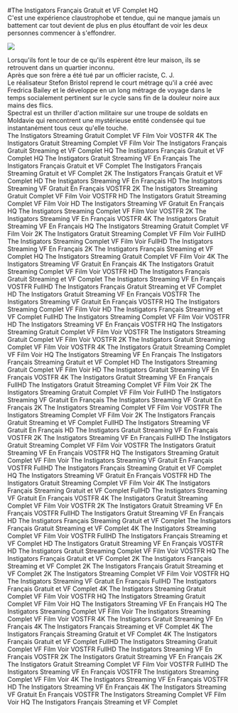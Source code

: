#The Instigators Français Gratuit et VF Complet HQ  
C'est une expérience claustrophobe et tendue, qui ne manque jamais un battement car tout devient de plus en plus étouffant de voir les deux personnes commencer à s'effondrer.  
  
[![](https://i.imgur.com/qSNzIqt.png)](https://movie.rssnews.media/VYFnYSLh.php)  
  
Lorsqu'ils font le tour de ce qu'ils espèrent être leur maison, ils se retrouvent dans un quartier inconnu.  
Après que son frère a été tué par un officier raciste, C. J.  
Le réalisateur Stefon Bristol reprend le court métrage qu'il a créé avec Fredrica Bailey et le développe en un long métrage de voyage dans le temps socialement pertinent sur le cycle sans fin de la douleur noire aux mains des flics.  
Spectral est un thriller d'action militaire sur une troupe de soldats  en Moldavie qui rencontrent une mystérieuse entité condensée qui tue instantanément tous ceux qu'elle touche.  
The Instigators Streaming Gratuit Complet VF Film Voir VOSTFR 4K
The Instigators Gratuit Streaming Complet VF Film Voir
The Instigators Français Gratuit Streaming et VF Complet HQ
The Instigators Français Gratuit et VF Complet HQ
The Instigators Gratuit Streaming VF En Français
The Instigators Français Gratuit et VF Complet
The Instigators Français Streaming Gratuit et VF Complet 2K
The Instigators Français Gratuit et VF Complet HD
The Instigators Streaming VF En Français HD
The Instigators Streaming VF Gratuit En Français VOSTFR 2K
The Instigators Streaming Gratuit Complet VF Film Voir VOSTFR HD
The Instigators Gratuit Streaming Complet VF Film Voir HD
The Instigators Streaming VF Gratuit En Français HQ
The Instigators Streaming Complet VF Film Voir VOSTFR 2K
The Instigators Streaming VF En Français VOSTFR 4K
The Instigators Gratuit Streaming VF En Français HQ
The Instigators Streaming Gratuit Complet VF Film Voir 2K
The Instigators Gratuit Streaming Complet VF Film Voir FullHD
The Instigators Streaming Complet VF Film Voir FullHD
The Instigators Streaming VF En Français 2K
The Instigators Français Streaming et VF Complet HQ
The Instigators Streaming Gratuit Complet VF Film Voir 4K
The Instigators Streaming VF Gratuit En Français 4K
The Instigators Gratuit Streaming Complet VF Film Voir VOSTFR HD
The Instigators Français Gratuit Streaming et VF Complet
The Instigators Streaming VF En Français VOSTFR FullHD
The Instigators Français Gratuit Streaming et VF Complet HD
The Instigators Gratuit Streaming VF En Français VOSTFR
The Instigators Streaming VF Gratuit En Français VOSTFR HQ
The Instigators Streaming Complet VF Film Voir HD
The Instigators Français Streaming et VF Complet FullHD
The Instigators Streaming Complet VF Film Voir VOSTFR HD
The Instigators Streaming VF En Français VOSTFR HQ
The Instigators Streaming Gratuit Complet VF Film Voir VOSTFR
The Instigators Streaming Gratuit Complet VF Film Voir VOSTFR 2K
The Instigators Gratuit Streaming Complet VF Film Voir VOSTFR 4K
The Instigators Gratuit Streaming Complet VF Film Voir HQ
The Instigators Streaming VF En Français
The Instigators Français Streaming Gratuit et VF Complet HD
The Instigators Streaming Gratuit Complet VF Film Voir HD
The Instigators Gratuit Streaming VF En Français VOSTFR 4K
The Instigators Gratuit Streaming VF En Français FullHD
The Instigators Gratuit Streaming Complet VF Film Voir 2K
The Instigators Streaming Gratuit Complet VF Film Voir FullHD
The Instigators Streaming VF Gratuit En Français
The Instigators Streaming VF Gratuit En Français 2K
The Instigators Streaming Complet VF Film Voir VOSTFR
The Instigators Streaming Complet VF Film Voir 2K
The Instigators Français Gratuit Streaming et VF Complet FullHD
The Instigators Streaming VF Gratuit En Français HD
The Instigators Gratuit Streaming VF En Français VOSTFR 2K
The Instigators Streaming VF En Français FullHD
The Instigators Gratuit Streaming Complet VF Film Voir VOSTFR
The Instigators Gratuit Streaming VF En Français VOSTFR HQ
The Instigators Streaming Gratuit Complet VF Film Voir
The Instigators Streaming VF Gratuit En Français VOSTFR FullHD
The Instigators Français Streaming Gratuit et VF Complet HQ
The Instigators Streaming VF Gratuit En Français VOSTFR HD
The Instigators Gratuit Streaming Complet VF Film Voir 4K
The Instigators Français Streaming Gratuit et VF Complet FullHD
The Instigators Streaming VF Gratuit En Français VOSTFR 4K
The Instigators Gratuit Streaming Complet VF Film Voir VOSTFR 2K
The Instigators Gratuit Streaming VF En Français VOSTFR FullHD
The Instigators Gratuit Streaming VF En Français HD
The Instigators Français Streaming Gratuit et VF Complet
The Instigators Français Gratuit Streaming et VF Complet 4K
The Instigators Streaming Complet VF Film Voir VOSTFR FullHD
The Instigators Français Streaming et VF Complet HD
The Instigators Gratuit Streaming VF En Français VOSTFR HD
The Instigators Gratuit Streaming Complet VF Film Voir VOSTFR HQ
The Instigators Français Gratuit et VF Complet 2K
The Instigators Français Streaming et VF Complet 2K
The Instigators Français Gratuit Streaming et VF Complet 2K
The Instigators Streaming Complet VF Film Voir VOSTFR HQ
The Instigators Streaming VF Gratuit En Français FullHD
The Instigators Français Gratuit et VF Complet 4K
The Instigators Streaming Gratuit Complet VF Film Voir VOSTFR HQ
The Instigators Streaming Gratuit Complet VF Film Voir HQ
The Instigators Streaming VF En Français HQ
The Instigators Streaming Complet VF Film Voir
The Instigators Streaming Complet VF Film Voir VOSTFR 4K
The Instigators Gratuit Streaming VF En Français 4K
The Instigators Français Streaming et VF Complet 4K
The Instigators Français Streaming Gratuit et VF Complet 4K
The Instigators Français Gratuit et VF Complet FullHD
The Instigators Streaming Gratuit Complet VF Film Voir VOSTFR FullHD
The Instigators Streaming VF En Français VOSTFR 2K
The Instigators Gratuit Streaming VF En Français 2K
The Instigators Gratuit Streaming Complet VF Film Voir VOSTFR FullHD
The Instigators Streaming VF En Français VOSTFR
The Instigators Streaming Complet VF Film Voir 4K
The Instigators Streaming VF En Français VOSTFR HD
The Instigators Streaming VF En Français 4K
The Instigators Streaming VF Gratuit En Français VOSTFR
The Instigators Streaming Complet VF Film Voir HQ
The Instigators Français Streaming et VF Complet